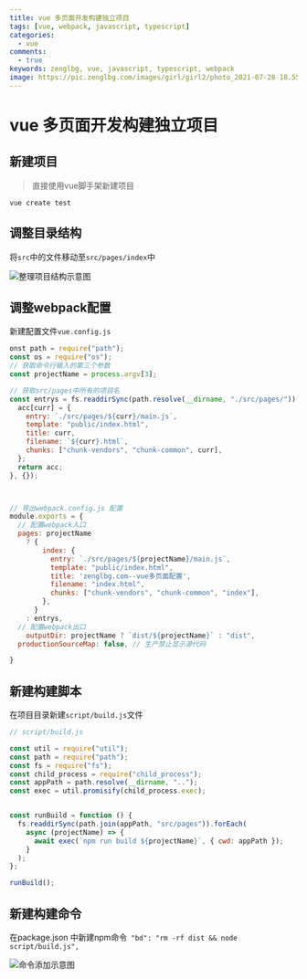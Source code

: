```yaml
---
title: vue 多页面开发构建独立项目
tags: [vue, webpack, javascript, typescript]
categories:
  - vue
comments:
  - true
keywords: zenglbg, vue, javascript, typescript, webpack
image: https://pic.zenglbg.com/images/girl/girl2/photo_2021-07-28 18.55.29.jpeg
---
```


# vue 多页面开发构建独立项目

## 新建项目



>  直接使用vue脚手架新建项目

```shell
vue create test
```

## 调整目录结构

将`src`中的文件移动至`src/pages/index`中

<img src="https://pic.zenglbg.com/images/vue/2021-08-06 5.32.54.png" alt="整理项目结构示意图" />

## 调整webpack配置

新建配置文件`vue.config.js`

```javascript
onst path = require("path");
const os = require("os");
// 获取命令行输入的第三个参数
const projectName = process.argv[3];

// 获取src/pages中所有的项目名
const entrys = fs.readdirSync(path.resolve(__dirname, "./src/pages/")).reduce((acc, curr) => {
  acc[curr] = {
    entry: `./src/pages/${curr}/main.js`,
    template: "public/index.html",
    title: curr,
    filename: `${curr}.html`,
    chunks: ["chunk-vendors", "chunk-common", curr],
  };
  return acc;
}, {});



// 导出webpack.config.js 配置
module.exports = {
  // 配置webpack入口
  pages: projectName
    ? {
        index: {
          entry: `./src/pages/${projectName}/main.js`,
          template: "public/index.html",
          title: 'zenglbg.com--vue多页面配置',
          filename: "index.html",
          chunks: ["chunk-vendors", "chunk-common", "index"],
        },
      }
    : entrys,
  // 配置webpack出口
 	outputDir: projectName ? `dist/${projectName}` : "dist",
  productionSourceMap: false, // 生产禁止显示源代码

}
```

## 新建构建脚本

在项目目录新建`script/build.js`文件

```javascript
// script/build.js

const util = require("util");
const path = require("path");
const fs = require("fs");
const child_process = require("child_process");
const appPath = path.resolve(__dirname, "..");
const exec = util.promisify(child_process.exec);


const runBuild = function () {
  fs.readdirSync(path.join(appPath, "src/pages")).forEach(
    async (projectName) => {
      await exec(`npm run build ${projectName}`, { cwd: appPath });
    }
  );
};

runBuild();

```

## 新建构建命令

在package.json 中新建npm命令` "bd": "rm -rf dist && node script/build.js",`

<img src="https://pic.zenglbg.com/images/vue/2021-08-06 5.39.21.png" alt="命令添加示意图" />



